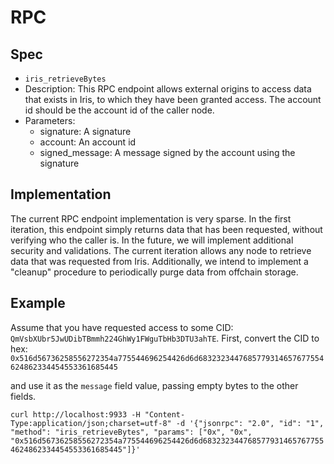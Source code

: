 # RPC

## Spec
- `iris_retrieveBytes`
- Description: This RPC endpoint allows external origins to access data that exists in Iris, to which they have been granted access. The account id should be the account id of the caller node.
- Parameters:
    - signature: A signature
    - account: An account id 
    - signed_message: A message signed by the account using the signature


## Implementation
The current RPC endpoint implementation is very sparse. In the first iteration, this endpoint simply returns data that has been requested, without verifying who the caller is. In the future, we will implement additional security and validations. The current iteration allows any node to retrieve data that was requested from Iris. Additionally, we intend to implement a "cleanup" procedure to periodically purge data from offchain storage.

## Example
Assume that you have requested access to some CID: `QmVsbXUbr5JwUDibTBmmh224GhWy1FWguTbHb3DTU3ahTE`.
First, convert the CID to hex: `0x516d56736258556272354a775544696254426d6d6832323447685779314657677554624862334454553361685445`

and use it as the `message` field value, passing empty bytes to the other fields.

`curl http://localhost:9933 -H "Content-Type:application/json;charset=utf-8" -d '{"jsonrpc": "2.0", "id": "1", "method": "iris_retrieveBytes", "params": ["0x", "0x", "0x516d56736258556272354a775544696254426d6d6832323447685779314657677554624862334454553361685445"]}'`